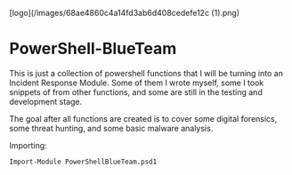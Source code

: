 [logo](/images/68ae4860c4a14fd3ab6d408cedefe12c (1).png)

# PowerShell-BlueTeam
This is just a collection of powershell functions that I will be turning into an Incident Response Module.
Some of them I wrote myself, some I took snippets of from other functions, and some are still in the testing and development stage. 

The goal after all functions are created is to cover some digital forensics, some threat hunting, and some basic malware analysis.

Importing:
```
Import-Module PowerShellBlueTeam.psd1
```
